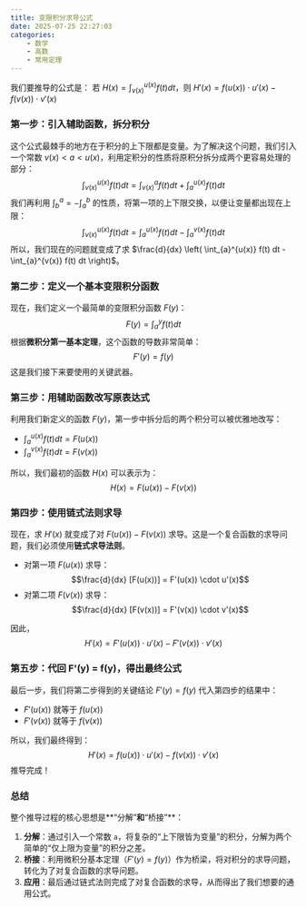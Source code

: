 ```yaml
---
title: 变限积分求导公式
date: 2025-07-25 22:27:03
categories:
    - 数学
    - 高数
    - 常用定理
---
```


我们要推导的公式是：
若 $H(x) = \int_{v(x)}^{u(x)} f(t) dt$，则 $H'(x) = f(u(x)) \cdot u'(x) - f(v(x)) \cdot v'(x)$

### 第一步：引入辅助函数，拆分积分

这个公式最棘手的地方在于积分的上下限都是变量。为了解决这个问题，我们引入一个常数 $v(x) < a < u(x)$，利用定积分的性质将原积分拆分成两个更容易处理的部分：
$$\int_{v(x)}^{u(x)} f(t) dt = \int_{v(x)}^{a} f(t) dt + \int_{a}^{u(x)} f(t) dt$$
我们再利用 $\int_b^a = -\int_a^b$ 的性质，将第一项的上下限交换，以便让变量都出现在上限：
$$\int_{v(x)}^{u(x)} f(t) dt = \int_{a}^{u(x)} f(t) dt - \int_{a}^{v(x)} f(t) dt$$
所以，我们现在的问题就变成了求 $\frac{d}{dx} \left( \int_{a}^{u(x)} f(t) dt - \int_{a}^{v(x)} f(t) dt \right)$。

### 第二步：定义一个基本变限积分函数

现在，我们定义一个最简单的变限积分函数 $F(y)$：
$$F(y) = \int_a^y f(t) dt$$
根据**微积分第一基本定理**，这个函数的导数非常简单：
$$F'(y) = f(y)$$
这是我们接下来要使用的关键武器。

### 第三步：用辅助函数改写原表达式

利用我们新定义的函数 $F(y)$，第一步中拆分后的两个积分可以被优雅地改写：
* $\int_{a}^{u(x)} f(t) dt = F(u(x))$
* $\int_{a}^{v(x)} f(t) dt = F(v(x))$

所以，我们最初的函数 $H(x)$ 可以表示为：
$$H(x) = F(u(x)) - F(v(x))$$

### 第四步：使用链式法则求导

现在，求 $H'(x)$ 就变成了对 $F(u(x)) - F(v(x))$ 求导。这是一个复合函数的求导问题，我们必须使用**链式求导法则**。

* 对第一项 $F(u(x))$ 求导：
    $$\frac{d}{dx} [F(u(x))] = F'(u(x)) \cdot u'(x)$$
* 对第二项 $F(v(x))$ 求导：
    $$\frac{d}{dx} [F(v(x))] = F'(v(x)) \cdot v'(x)$$

因此，
$$H'(x) = F'(u(x)) \cdot u'(x) - F'(v(x)) \cdot v'(x)$$

### 第五步：代回 F'(y) = f(y)，得出最终公式

最后一步，我们将第二步得到的关键结论 $F'(y) = f(y)$ 代入第四步的结果中：
* $F'(u(x))$ 就等于 $f(u(x))$
* $F'(v(x))$ 就等于 $f(v(x))$

所以，我们最终得到：
$$H'(x) = f(u(x)) \cdot u'(x) - f(v(x)) \cdot v'(x)$$
推导完成！

### 总结

整个推导过程的核心思想是**“分解”**和**“桥接”**：
1.  **分解**：通过引入一个常数 `a`，将复杂的“上下限皆为变量”的积分，分解为两个简单的“仅上限为变量”的积分之差。
2.  **桥接**：利用微积分基本定理（$F'(y)=f(y)$）作为桥梁，将对积分的求导问题，转化为了对复合函数的求导问题。
3.  **应用**：最后通过链式法则完成了对复合函数的求导，从而得出了我们想要的通用公式。